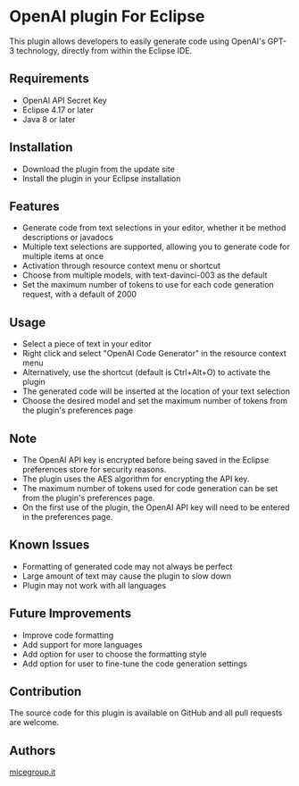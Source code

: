 # OpenAI plugin For Eclipse
This plugin allows developers to easily generate code using OpenAI's GPT-3 technology, directly from within the Eclipse IDE.

## Requirements
- OpenAI API Secret Key
- Eclipse 4.17 or later
- Java 8 or later

## Installation
- Download the plugin from the update site
- Install the plugin in your Eclipse installation

## Features
- Generate code from text selections in your editor, whether it be method descriptions or javadocs
- Multiple text selections are supported, allowing you to generate code for multiple items at once
- Activation through resource context menu or shortcut 
- Choose from multiple models, with text-davinci-003 as the default
- Set the maximum number of tokens to use for each code generation request, with a default of 2000

## Usage
- Select a piece of text in your editor
- Right click and select "OpenAI Code Generator" in the resource context menu
- Alternatively, use the shortcut (default is Ctrl+Alt+O) to activate the plugin
- The generated code will be inserted at the location of your text selection
- Choose the desired model and set the maximum number of tokens from the plugin's preferences page

## Note
- The OpenAI API key is encrypted before being saved in the Eclipse preferences store for security reasons.
- The plugin uses the AES algorithm for encrypting the API key.
- The maximum number of tokens used for code generation can be set from the plugin's preferences page.
- On the first use of the plugin, the OpenAI API key will need to be entered in the preferences page.

## Known Issues
- Formatting of generated code may not always be perfect
- Large amount of text may cause the plugin to slow down
- Plugin may not work with all languages

## Future Improvements
- Improve code formatting
- Add support for more languages
- Add option for user to choose the formatting style
- Add option for user to fine-tune the code generation settings

## Contribution
The source code for this plugin is available on GitHub and all pull requests are welcome.

## Authors
[micegroup.it](https://www.micegroup.it)

[comment]: <> (## Licenza
Questo progetto è rilasciato sotto la licenza [<nome licenza>].)
